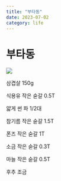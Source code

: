 ```yaml
---
title: "부타동"
date: 2023-07-02
category: life
---
```


# 부타동

![](/storage/20230702220457830774.jpg)

삼겹살 150g

식용유 작은 숟갈 0.5T

얇게 썬 파 1/2대

참기름 작은 숟갈 1.5T

폰즈 작은 숟갈 1T

소금 작은 숟갈 0.3T

마늘 작은 숟갈 0.5T

후추 조금
